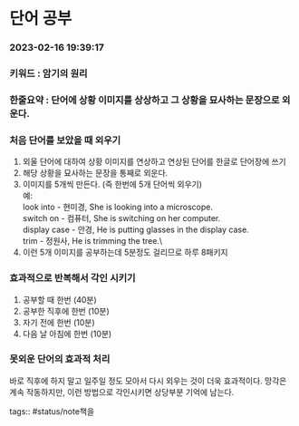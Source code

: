 # 단어 공부 

### 2023-02-16 19:39:17 

### 키워드 : 암기의 원리

### 한줄요약 : 단어에 상황 이미지를 상상하고 그 상황을 묘사하는 문장으로 외운다. 


### 처음 단어를 보았을 때 외우기

1. 외울 단어에 대하여 상황 이미지를 연상하고 연상된 단어를 한글로 단어장에 쓰기
2. 해당 상황을 묘사하는 문장을 통째로 외운다.
3. 이미지를 5개씩 만든다.  (즉 한번에 5개 단어씩 외우기)\
   예: \
   look into - 현미경, She is looking into a microscope.\
   switch on - 컴퓨터, She is switching on her computer.\
   display case - 안경, He is putting glasses in the display case.\
   trim - 정원사, He is trimming the tree.\
4. 이런 5개 이미지를 공부하는데 5분정도 걸리므로 하루 8패키지


### 효과적으로 반복해서 각인 시키기
1. 공부할 때 한번 (40분)
2. 공부한 직후에 한번 (10분)
3. 자기 전에 한번 (10분)
4. 다음 날 아침에 한번 (10분)


### 못외운 단어의 효과적 처리

바로 직후에 하지 말고 일주일 정도 모아서 다시 외우는 것이 더욱 효과적이다.
망각은 계속 작동하지만, 이런 방법으로 각인시키면 상당부분 기억에 남는다.

tags:: #status/note책을 